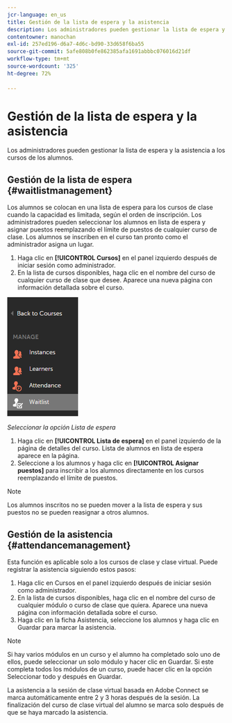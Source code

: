 ```yaml
---
jcr-language: en_us
title: Gestión de la lista de espera y la asistencia
description: Los administradores pueden gestionar la lista de espera y la asistencia a los cursos de los alumnos.
contentowner: manochan
exl-id: 257ed196-d6a7-4d6c-bd90-33d658f6ba55
source-git-commit: 5afe808b0fe862385afa1691abbbc076016d21df
workflow-type: tm+mt
source-wordcount: '325'
ht-degree: 72%

---
```


# Gestión de la lista de espera y la asistencia

Los administradores pueden gestionar la lista de espera y la asistencia a los cursos de los alumnos.

## Gestión de la lista de espera {#waitlistmanagement}

Los alumnos se colocan en una lista de espera para los cursos de clase cuando la capacidad es limitada, según el orden de inscripción. Los administradores pueden seleccionar los alumnos en lista de espera y asignar puestos reemplazando el límite de puestos de cualquier curso de clase. Los alumnos se inscriben en el curso tan pronto como el administrador asigna un lugar.

1. Haga clic en **[!UICONTROL Cursos]** en el panel izquierdo después de iniciar sesión como administrador.
1. En la lista de cursos disponibles, haga clic en el nombre del curso de cualquier curso de clase que desee. Aparece una nueva página con información detallada sobre el curso.

![](assets/waitlist-and-attendance-mgmnt.png)

*Seleccionar la opción Lista de espera*

1. Haga clic en **[!UICONTROL Lista de espera]** en el panel izquierdo de la página de detalles del curso. Lista de alumnos en lista de espera aparece en la página.
1. Seleccione a los alumnos y haga clic en **[!UICONTROL Asignar puestos]** para inscribir a los alumnos directamente en los cursos reemplazando el límite de puestos.

>[!NOTE]
>
>Los alumnos inscritos no se pueden mover a la lista de espera y sus puestos no se pueden reasignar a otros alumnos.

## Gestión de la asistencia {#attendancemanagement}

Esta función es aplicable solo a los cursos de clase y clase virtual. Puede registrar la asistencia siguiendo estos pasos:

1. Haga clic en Cursos en el panel izquierdo después de iniciar sesión como administrador.
1. En la lista de cursos disponibles, haga clic en el nombre del curso de cualquier módulo o curso de clase que quiera. Aparece una nueva página con información detallada sobre el curso.
1. Haga clic en la ficha Asistencia, seleccione los alumnos y haga clic en Guardar para marcar la asistencia.

>[!NOTE]
>
>Si hay varios módulos en un curso y el alumno ha completado solo uno de ellos, puede seleccionar un solo módulo y hacer clic en Guardar. Si este completa todos los módulos de un curso, puede hacer clic en la opción Seleccionar todo y después en Guardar.

La asistencia a la sesión de clase virtual basada en Adobe Connect se marca automáticamente entre 2 y 3 horas después de la sesión. La finalización del curso de clase virtual del alumno se marca solo después de que se haya marcado la asistencia.
